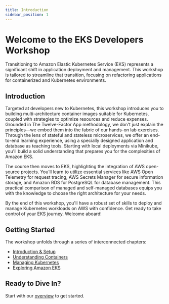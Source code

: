 ```yaml
---
title: Introduction
sidebar_position: 1
---
```

# Welcome to the EKS Developers Workshop
Transitioning to Amazon Elastic Kubernetes Service (EKS) represents a significant shift in application deployment and management. This workshop is tailored to streamline that transition, focusing on refactoring applications for containerized and Kubernetes environments.

## Introduction
Targeted at developers new to Kubernetes, this workshop introduces you to building multi-architecture container images suitable for Kubernetes, coupled with strategies to optimize resources and reduce expenses. Grounded in The Twelve-Factor App methodology, we don't just explain the principles—we embed them into the fabric of our hands-on lab exercises. Through the lens of stateful and stateless microservices, we offer an end-to-end learning experience, using a specially designed application and database as teaching tools. Starting with local deployments via Minikube, you'll build a solid understanding that prepares you for the complexities of Amazon EKS.

The course then moves to EKS, highlighting the integration of AWS open-source projects. You'll learn to utilize essential services like AWS Open Telemetry for request tracing, AWS Secrets Manager for secure information storage, and Amazon RDS for PostgreSQL for database management. This practical comparison of managed and self-managed databases equips you with the knowledge to choose the right architecture for your needs.

By the end of this workshop, you'll have a robust set of skills to deploy and manage Kubernetes workloads on AWS with confidence. Get ready to take control of your EKS journey. Welcome aboard!

## Getting Started
The workshop unfolds through a series of interconnected chapters:
- [Introduction & Setup](docs/introduction/index.md)
- [Understanding Containers](docs/containers/index.md)
- [Managing Kubernetes](docs/kubernetes/index.md)
- [Exploring Amazon EKS](docs/eks/index.md)


## Ready to Dive In?
Start with our [overview](./python/about-workshop.md) to get started.